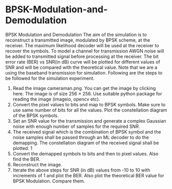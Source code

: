 # BPSK-Modulation-and-Demodulation
BPSK Modulation and Demodulation
The aim of the simulation is to reconstruct a transmitted image, modulated by BPSK scheme, at
the receiver. The maximum likelihood decoder will be used at the receiver to recover the symbols. To
model a channel for transmission AWGN noise will be added to transmitted signal before processing
at the receiver. The bit error rate (BER) vs SNR(in dB) curve will be plotted for different values
of SNR and will be compared with the theoretical value. Note that we are a using the baseband
transmission for simulation.
Following are the steps to be followed for the simulation experiment.
1. Read the image cameraman.png. You can get the image by clicking here. The image is of size
256 × 256. Use suitable python package for reading the image (imageio, opencv etc).
2. Convert the pixel values to bits and map to BPSK symbols. Make sure to use same number
of bits for all the values. Plot the constellation diagram of the BPSK symbols.
3. Set an SNR value for the transmission and generate a complex Gaussian noise with enough
number of samples for the required SNR.
4. The received signal which is the combination of BPSK symbol and the noise samples shall
be passed through an ML decoder to do the demapping. The constellation diagram of the
received signal shall be plotted.
1
5. Convert the demapped symbols to bits and then to pixel values. Also find the BER.
6. Reconstruct the image.
7. Iterate the above steps for SNR (in dB) values from -10 to 10 with increments of 1 and plot
the BER. Also plot the theoretical BER value for BPSK Modulation. Compare them.
